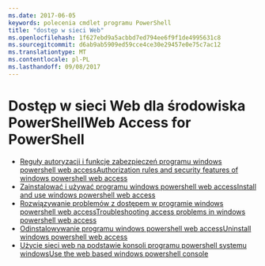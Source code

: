 ```yaml
---
ms.date: 2017-06-05
keywords: polecenia cmdlet programu PowerShell
title: "dostęp w sieci Web"
ms.openlocfilehash: 1f627ebd9a5acbbd7ed794ee6f9f1de4995631c8
ms.sourcegitcommit: d6ab9ab5909ed59cce4ce30e29457e0e75c7ac12
ms.translationtype: MT
ms.contentlocale: pl-PL
ms.lasthandoff: 09/08/2017
---
```

# <a name="web-access-for-powershell"></a><span data-ttu-id="8836c-103">Dostęp w sieci Web dla środowiska PowerShell</span><span class="sxs-lookup"><span data-stu-id="8836c-103">Web Access for PowerShell</span></span>

- [<span data-ttu-id="8836c-104">Reguły autoryzacji i funkcje zabezpieczeń programu windows powershell web access</span><span class="sxs-lookup"><span data-stu-id="8836c-104">Authorization rules and security features of windows powershell web access</span></span>](web-access/authorization-rules-and-security-features-of-windows-powershell-web-access.md)
- [<span data-ttu-id="8836c-105">Zainstalować i używać programu windows powershell web access</span><span class="sxs-lookup"><span data-stu-id="8836c-105">Install and use windows powershell web access</span></span>](web-access/install-and-use-windows-powershell-web-access.md)
- [<span data-ttu-id="8836c-106">Rozwiązywanie problemów z dostępem w programie windows powershell web access</span><span class="sxs-lookup"><span data-stu-id="8836c-106">Troubleshooting access problems in windows powershell web access</span></span>](web-access/troubleshooting-access-problems-in-windows-powershell-web-access.md)
- [<span data-ttu-id="8836c-107">Odinstalowywanie programu windows powershell web access</span><span class="sxs-lookup"><span data-stu-id="8836c-107">Uninstall windows powershell web access</span></span>](web-access/uninstall-windows-powershell-web-access.md)
- [<span data-ttu-id="8836c-108">Użycie sieci web na podstawie konsoli programu powershell systemu windows</span><span class="sxs-lookup"><span data-stu-id="8836c-108">Use the web based windows powershell console</span></span>](web-access/use-the-web-based-windows-powershell-console.md)

